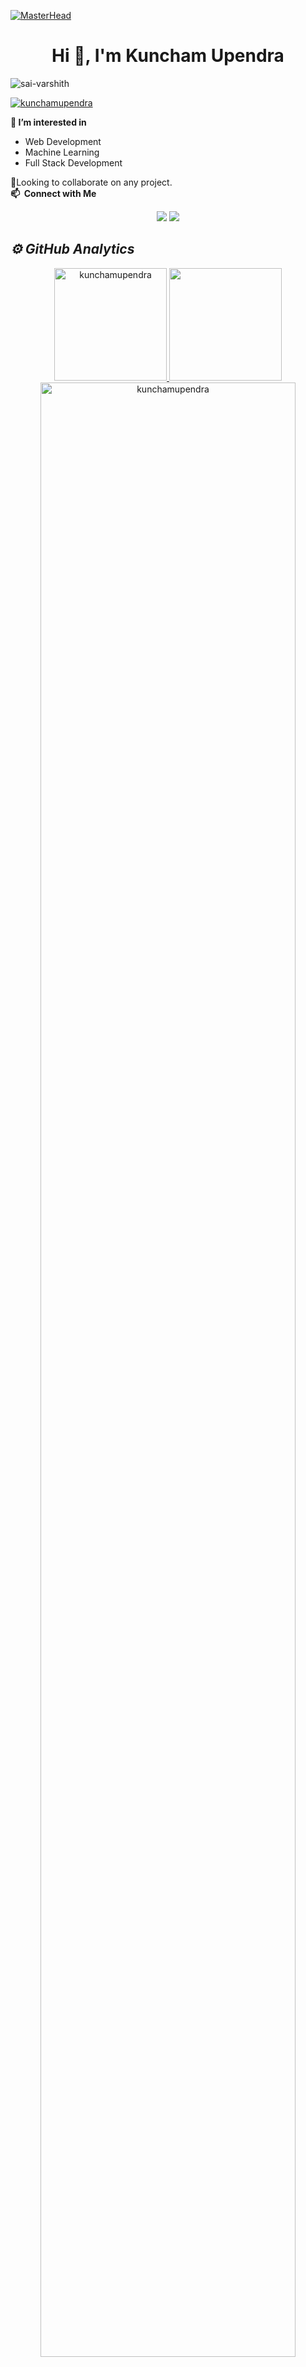 [![MasterHead](https://globaleducation.s3.ap-south-1.amazonaws.com/globaledu/gif/front-end-development.gif)]()
<h1 align="center">Hi 👋, I'm Kuncham Upendra</h1>


<p align="left"> <img src="https://komarev.com/ghpvc/?username=kunchamupendra&label=Profile%20views&color=0e75b6&style=flat" alt="sai-varshith" /> </p>

<p align="left"> <a href="https://github.com/ryo-ma/github-profile-trophy"><img src="https://github-profile-trophy.vercel.app/?username=kunchamupendra" alt="kunchamupendra" /></a> </p>

👀<b> I’m interested in </b>
<ul>
  <li>Web Development</li>
  <li>Machine Learning</li>
  <li>Full Stack Development</li>
 </ul>
   
💞️Looking to collaborate on any project. </br>
<b>📫 &nbsp;Connect with Me</b>

<p align="center">
<a href="https://linkedin.com/in/KUNCHAM UPENDRA"><img src="https://img.shields.io/badge/-kunchamupendra-0077B5?style=flat&logo=Linkedin&logoColor=white"/></a>
<a href="mailto:kunchamupendra@gmail.com"><img src="https://img.shields.io/badge/-kunchamupendra@gmail.com-D14836?style=flat&logo=Gmail&logoColor=white"/></a>

<h2><i>⚙️ GitHub Analytics</i></h2>
<p align="center">
<a href="https://github.com/kunchamupendra">
  <img height="180em" src="https://github-readme-stats.vercel.app/api/top-langs?username=kunchamupendra&show_icons=true&theme=algolia&locale=en&layout=compact" alt="kunchamupendra"/>
  <img height="180em" src="https://github-readme-stats.vercel.app/api?username=kunchamupendra&show_icons=true&locale=en&theme=algolia"/>
</a>
  <img width="90%" src="https://github-readme-streak-stats.herokuapp.com/?user=kunchamupendra&show_icons=true&locale=en&layout=demo&theme=merko&hide_border=true" alt="kunchamupendra" />
</p>
